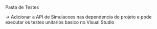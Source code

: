 Pasta de Testes

-> Adicionar a API de Simulacoes nas dependencia do projeto e pode executar os testes unitarios basico no Visual Studio
